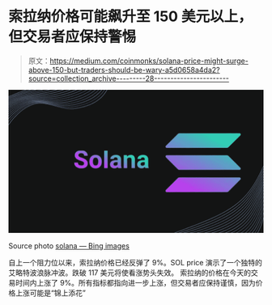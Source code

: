 # 索拉纳价格可能飙升至 150 美元以上，但交易者应保持警惕

> 原文：<https://medium.com/coinmonks/solana-price-might-surge-above-150-but-traders-should-be-wary-a5d0658a4da2?source=collection_archive---------28----------------------->

![](img/6edbfd305d92b46ff03f239782c97bf0.png)

Source photo [solana — Bing images](https://www.bing.com/images/search?view=detailV2&ccid=0bBdC8si&id=B6B1B40FE6AA0356CF7FF336E806411E95A0F0C7&thid=OIP.0bBdC8siAmTD7MgzNj51TgHaEK&mediaurl=https%3a%2f%2fcointopsecret.com%2fwp-content%2fuploads%2f2021%2f08%2fExploring-the-Solana-Ecosystem-Design-1068x601.jpg&cdnurl=https%3a%2f%2fth.bing.com%2fth%2fid%2fR.d1b05d0bcb220264c3ecc833363e754e%3frik%3dx%252fCglR5BBug28w%26pid%3dImgRaw%26r%3d0&exph=601&expw=1068&q=solana&simid=608027855969917430&FORM=IRPRST&ck=D8611AE3814D4E2D6903BEB9F9F19DA5&selectedIndex=2&ajaxhist=0&ajaxserp=0)

自上一个阻力位以来，索拉纳价格已经反弹了 9%。SOL price 演示了一个独特的艾略特波浪脉冲波。跌破 117 美元将使看涨势头失效。
索拉纳的价格在今天的交易时间内上涨了 9%。所有指标都指向进一步上涨，但交易者应保持谨慎，因为价格上涨可能是“锦上添花”